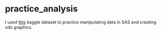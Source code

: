 # practice_analysis
I used [this](https://www.kaggle.com/datasets/jillanisofttech/lung-cancer-detection) kaggle dataset to practice manipulating data in SAS and creating ods graphics.

